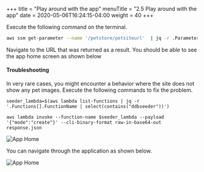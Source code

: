 +++
title = "Play around with the app"
menuTitle = "2.5 Play around with the app"
date = 2020-05-06T16:24:15-04:00
weight = 40
+++

Execute the following command on the terminal. 

```bash
aws ssm get-parameter --name '/petstore/petsiteurl'  | jq -r .Parameter.Value
```
Navigate to the URL that was returned as a result. You should be able to see the app home screen as shown below 

#### Troubleshooting

In very rare cases, you might encounter a behavior where the site does not show any pet images. Execute the following commands to fix the problem.

```
seeder_lambda=$(aws lambda list-functions | jq -r '.Functions[].FunctionName | select(contains("ddbseeder"))')

aws lambda invoke --function-name $seeder_lambda --payload '{"mode":"create"}' --cli-binary-format raw-in-base64-out response.json

```

![App Home](/images/playaround/home.png)


You can navigate through the application as shown below.

![App Home](/images/playaround/play.gif)

